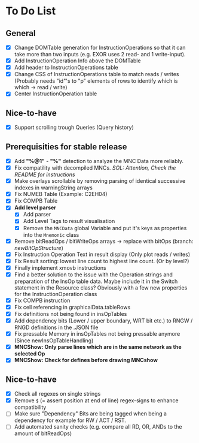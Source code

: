 # To Do List

## General
* [x] Change DOMTable generation for InstructionOperations so that it can take more than two inputs (e.g. EXOR uses 2 read- and 1 write-input).                     
* [x] Add InstructionOperation Info above the DOMTable
* [x] Add header to InstructionOperations table
* [x] Change CSS of InstructionOperations table to match reads / writes (Probably needs "id"'s to "p" elements of rows to identify which is which -> read / write)
* [x] Center InstructionOperation table

## Nice-to-have
* [x] Support scrolling trough Queries (Query history)

## Prerequisities for stable release
* [x] Add **"%@1"** - **"%"** detection to analyze the MNC Data more reliably.
* [x] Fix compatility with decompiled MNCs. *SOL: Attention, Check the README for instructions*
* [x] Make overlays scrollable by removing parsing of identical successive indexes in warningString arrays
* [x] Fix NUMEB Table (Example: C2EH04)
* [x] Fix COMPB Table
* [x] **Add level parser**
    * [x] Add parser
    * [x] Add Level Tags to result visualisation
    * [x] Remove the `MNCData` global Variable and put it's keys as properties into the `Mnemonic` class
* [x] Remove bitReadOps / bitWriteOps arrays -> replace with bitOps (branch: *newBitOpStructure*)
* [x] Fix Instruction Operation Text in result display (Only plot reads / writes)
* [X] Fix Result sorting: lowest line count to highest line count. (Or by level?)
* [x] Finally implement xmovb instructions
* [x] Find a better solution to the issue with the Operation strings and preparation of the InsOp table data. Maybe include it in the Switch statement in the Resource class? Obviously with a few new properties for the InstructionOperation class
* [x] Fix COMPB instruction
* [x] Fix cell referencing in graphicalData.tableRows
* [x] Fix definitions not being found in insOpTables
* [x] Add dependency bits (Lower / upper boundary, WRT bit etc.) to RNGW / RNGD definitions in the .JSON file
* [x] Fix pressable Memory in insOpTables not being pressable anymore (Since newInsOpTableHandling)
* [x] **MNCShow: Only parse lines which are in the same network as the selected Op**
* [x] **MNCShow: Check for defines before drawing MNCshow**

## Nice-to-have
* [x] Check all regexes on single strings
* [x] Remove `$` (= assert position at end of line) regex-signs to enhance compatibility
* [ ] Make sure "Dependency" Bits are being tagged when being a dependency for example for RW / ACT / RST.
* [ ] Add automated sanity checks (e.g. compare all RD, OR, ANDs to the amount of bitReadOps)
